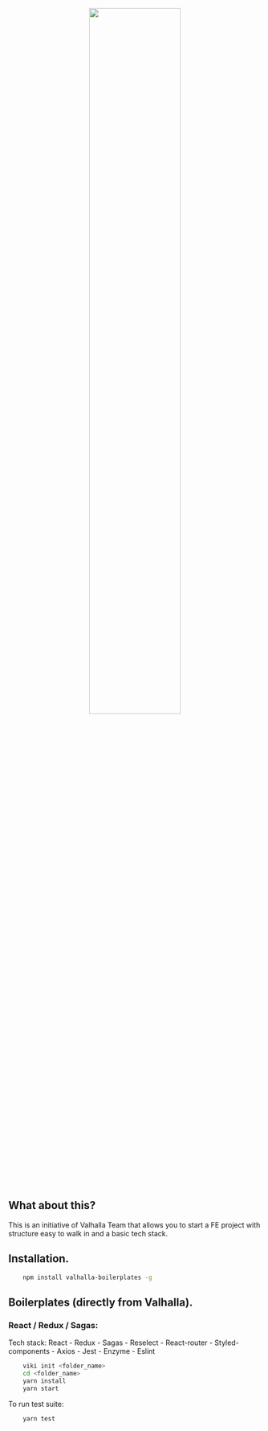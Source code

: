 <p align="center">
  <img src="https://i.imgur.com/AuyAhuS.png" width="60%">
</p>

## What about this?
This is an initiative of Valhalla Team that allows you to start a FE project with structure easy to walk in and a basic tech stack.

## Installation.

```bash
    npm install valhalla-boilerplates -g
```

## Boilerplates (directly from Valhalla).

### React / Redux / Sagas:

Tech stack: React - Redux - Sagas - Reselect - React-router - Styled-components - Axios - Jest - Enzyme - Eslint

```bash
    viki init <folder_name>
    cd <folder_name>
    yarn install
    yarn start
```

To run test suite:

```bash
    yarn test
```
